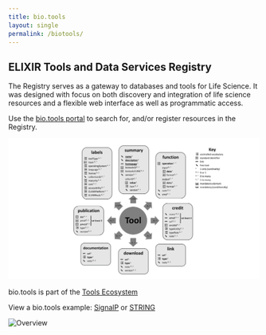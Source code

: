 ```yaml
---
title: bio.tools
layout: single
permalink: /biotools/
---
```

## ELIXIR Tools and Data Services Registry

The Registry serves as a gateway to databases and tools for Life Science. It was designed with focus on both
discovery and integration of life science resources and a flexible web interface as well as programmatic access.

Use the [bio.tools portal](https://bio.tools/) to search for, and/or register resources in the Registry.

![biotools_schema](/assets/images/ProConAnnotated.svg)

bio.tools is part of the [Tools Ecosystem](https://elixir-europe.org/internal-projects/commissioned-services/tools-platform-ecosystem)

View a bio.tools example: [SignalP](https://bio.tools/signalp) or [STRING](https://bio.tools/string)

<!--[Registry workflow](biotools_workflow.png)-->
![Overview](images/biotools_overview.png)
